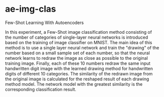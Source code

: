 # ae-img-clas
Few-Shot Learning With Autoencoders

In this experiment, a Few-Shot image classification method consisting of the number of categories of single-layer neural networks is introduced based on the training of image classifier on MNIST. The main idea of this method is to use a single layer neural network and train the "drawing" of the number based on a small sample set of each number, so that the neural network learns to redraw the image as close as possible to the original training image. Finally, each of these $10$ numbers redraw the same input handwritten digit image with the learned drawing method for handwritten digits of different $10$ categories. The similarity of the redrawn image from the original image is calculated for the reshaped result of each drawing method model. The network model with the greatest similarity is the corresponding classification result.
